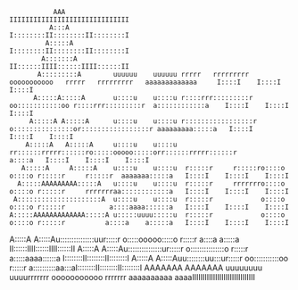                                                                                                                                                       
                                                                                                                                                      
               AAA                                                                                                      IIIIIIIIIIIIIIIIIIIIIIIIIIIIII
              A:::A                                                                                                     I::::::::II::::::::II::::::::I
             A:::::A                                                                                                    I::::::::II::::::::II::::::::I
            A:::::::A                                                                                                   II::::::IIII::::::IIII::::::II
           A:::::::::A        uuuuuu    uuuuuu rrrrr   rrrrrrrrr      ooooooooooo   rrrrr   rrrrrrrrr   aaaaaaaaaaaaa     I::::I    I::::I    I::::I  
          A:::::A:::::A       u::::u    u::::u r::::rrr:::::::::r   oo:::::::::::oo r::::rrr:::::::::r  a::::::::::::a    I::::I    I::::I    I::::I  
         A:::::A A:::::A      u::::u    u::::u r:::::::::::::::::r o:::::::::::::::or:::::::::::::::::r aaaaaaaaa:::::a   I::::I    I::::I    I::::I  
        A:::::A   A:::::A     u::::u    u::::u rr::::::rrrrr::::::ro:::::ooooo:::::orr::::::rrrrr::::::r         a::::a   I::::I    I::::I    I::::I  
       A:::::A     A:::::A    u::::u    u::::u  r:::::r     r:::::ro::::o     o::::o r:::::r     r:::::r  aaaaaaa:::::a   I::::I    I::::I    I::::I  
      A:::::AAAAAAAAA:::::A   u::::u    u::::u  r:::::r     rrrrrrro::::o     o::::o r:::::r     rrrrrrraa::::::::::::a   I::::I    I::::I    I::::I  
     A:::::::::::::::::::::A  u::::u    u::::u  r:::::r            o::::o     o::::o r:::::r           a::::aaaa::::::a   I::::I    I::::I    I::::I  
    A:::::AAAAAAAAAAAAA:::::A u:::::uuuu:::::u  r:::::r            o::::o     o::::o r:::::r          a::::a    a:::::a   I::::I    I::::I    I::::I  
   A:::::A             A:::::Au:::::::::::::::uur:::::r            o:::::ooooo:::::o r:::::r          a::::a    a:::::a II::::::IIII::::::IIII::::::II
  A:::::A               A:::::Au:::::::::::::::ur:::::r            o:::::::::::::::o r:::::r          a:::::aaaa::::::a I::::::::II::::::::II::::::::I
 A:::::A                 A:::::Auu::::::::uu:::ur:::::r             oo:::::::::::oo  r:::::r           a::::::::::aa:::aI::::::::II::::::::II::::::::I
AAAAAAA                   AAAAAAA uuuuuuuu  uuuurrrrrrr               ooooooooooo    rrrrrrr            aaaaaaaaaa  aaaaIIIIIIIIIIIIIIIIIIIIIIIIIIIIII
                                                                                                                                                      
                                                                                                                                                      
                                                                                                                                                      
                                                                                                                                                      
                                                                                                                                                      
                                                                                                                                                      
                                                                                                                                                      

